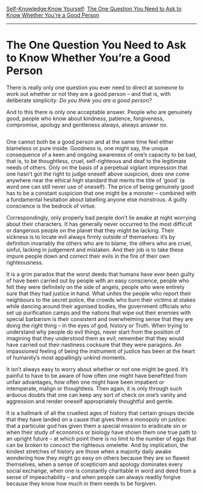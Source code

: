 [Self-Knowledge:](https://www.theschooloflife.com/thebookoflife/category/self-knowledge/)[Know Yourself](https://www.theschooloflife.com/thebookoflife/category/self-knowledge/know-yourself/): [The One Question You Need to Ask to Know Whether You're a Good Person](https://www.theschooloflife.com/thebookoflife/the-one-question-you-need-to-ask-to-know-whether-youre-a-good-person/)

* * *

# The One Question You Need to Ask to Know Whether You’re a Good Person

There is really only one question you ever need to direct at someone to work out whether or not they are a good person – and that is, with deliberate simplicity: _Do you think you are a good person?_

And to this there is only one acceptable answer. People who are genuinely good, people who know about kindness, patience, forgiveness, compromise, apology and gentleness always, always answer _no_.

<figure class="aligncenter"><img src="https://www.theschooloflife.com/thebookoflife/wp-content/uploads/2020/06/28ALBERS-articleLarge.jpg" alt="" class="wp-image-24649" srcset="https://www.theschooloflife.com/thebookoflife/wp-content/uploads/2020/06/28ALBERS-articleLarge.jpg 600w, https://www.theschooloflife.com/thebookoflife/wp-content/uploads/2020/06/28ALBERS-articleLarge-150x150.jpg 150w" sizes="(max-width: 600px) 100vw, 600px"></figure>

One cannot both be a good person and at the same time feel either blameless or pure inside. Goodness is, one might say, the unique consequence of a keen and ongoing awareness of one’s capacity to be bad, that is, to be thoughtless, cruel, self-righteous and deaf to the legitimate needs of others. Only on the basis of a perpetual vigilant impression that one hasn’t got the right to judge oneself above suspicion, does one come anywhere near the ethical high standard that merits the title of ‘good’ (a word one can still never use of oneself). The price of being genuinely good has to be a constant suspicion that one might be a monster – combined with a fundamental hesitation about labelling anyone else monstrous. A guilty conscience is the bedrock of virtue.

Correspondingly, only properly bad people don’t lie awake at night worrying about their characters. It has generally never occurred to the most difficult or dangerous people on the planet that they might be lacking. Their sickness is to locate evil always firmly outside of themselves: it’s by definition invariably the others who are to blame, the others who are cruel, sinful, lacking in judgement and mistaken. And their job is to take these impure people down and correct their evils in the fire of their own righteousness.&nbsp;

It is a grim paradox that the worst deeds that humans have ever been guilty of have been carried out by people with an easy conscience, people who felt they were definitely on the side of angels, people who were entirely sure that they had justice in hand. What unites the people who report their neighbours to the secret police, the crowds who burn their victims at stakes while dancing around their agonised bodies, the government officials who set up purification camps and the nations that wipe out their enemies with special barbarism is their consistent and overwhelming sense that they are doing the right thing – in the eyes of god, history or Truth. When trying to understand why people do evil things, never start from the position of imagining that they understood them as evil; remember that they would have carried out their nastiness cocksure that they were paragons. An impassioned feeling of being the instrument of justice has been at the heart of humanity’s most appallingly unkind moments.

It isn’t always easy to worry about whether or not one might be good. It’s painful to have to be aware of how often one might have benefitted from unfair advantages, how often one might have been impatient or intemperate, malign or thoughtless. Then again, it is only through such arduous doubts that one can keep any sort of check on one’s vanity and aggression and render oneself appropriately thoughtful and gentle.

It is a hallmark of all the cruellest ages of history that certain groups decide that they have landed on a cause that gives them a monopoly on justice: that a particular god has given them a special mission to eradicate sin or when their study of economics or biology have shown them one true path to an upright future – at which point there is no limit to the number of eggs that can be broken to concoct the righteous omelette. And by implication, the kindest stretches of history are those when a majority daily awake wondering how they might go easy on others because they are so flawed themselves, when a sense of scepticism and apology dominates every social exchange, when one is constantly charitable in word and deed from a sense of impeachability – and when people can always readily forgive because they know how much in them needs to be forgiven.
